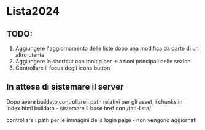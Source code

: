 # Lista2024

## TODO:

1) Aggiungere l'aggiornamento delle liste dopo una modifica da parte di un altro utente
2) Aggiungere le shortcut con tooltip per le azioni principali delle sezioni
3) Controllare il focus degli icons button


## In attesa di sistemare il server

Dopo avere buildato controllare i path relativi per gli asset, i chunks
in index.html buildato - sistemare il base href con /tati-lista/

controllare i path per le immagini della login page - non vengono aggiornati

